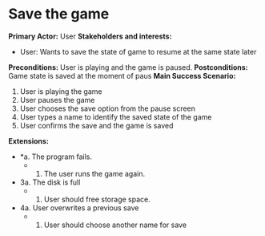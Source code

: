# Save the game

**Primary Actor:** User
**Stakeholders and interests:**
- User: Wants to save the state of game to resume at the same state later

**Preconditions:** User is playing and the game is paused.
**Postconditions:** Game state is saved at the moment of paus
**Main Success Scenario:**
1. User is playing the game
2. User pauses the game
3. User chooses the save option from the pause screen
4. User types a name to identify the saved state of the game
5. User confirms the save and the game is saved

**Extensions:**
* *a. The program fails.
	* 1. The user runs the game again.
* 3a. The disk is full
	* 1. User should free storage space.
* 4a. User overwrites a previous save
	* 1. User should choose another name for save